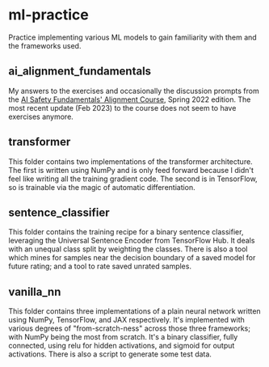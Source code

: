# ml-practice
Practice implementing various ML models to gain familiarity with them and the frameworks used.

## ai_alignment_fundamentals
My answers to the exercises and occasionally the discussion prompts from the [AI Safety Fundamentals' Alignment Course](https://aisafetyfundamentals.com/ai-alignment-curriculum), Spring 2022 edition. The most recent update (Feb 2023) to the course does not seem to have exercises anymore.

## transformer
This folder contains two implementations of the transformer architecture. The first is written using NumPy and is only feed forward because I didn't feel like writing all the training gradient code. The second is in TensorFlow, so is trainable via the magic of automatic differentiation.

## sentence_classifier
This folder contains the training recipe for a binary sentence classifier, leveraging the Universal Sentence Encoder from TensorFlow Hub. It deals with an unequal class split by weighting the classes. There is also a tool which mines for samples near the decision boundary of a saved model for future rating; and a tool to rate saved unrated samples.

## vanilla_nn
This folder contains three implementations of a plain neural network written using NumPy, TensorFlow, and JAX respectively. It's implemented with various degrees of "from-scratch-ness" across those three frameworks; with NumPy being the most from scratch. It's a binary classifier, fully connected, using relu for hidden activations, and sigmoid for output activations. There is also a script to generate some test data.
